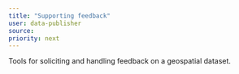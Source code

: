 ```yaml
---
title: "Supporting feedback"
user: data-publisher
source:
priority: next
---
```


Tools for soliciting and handling feedback on a geospatial dataset.